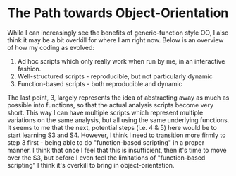 # The Path towards Object-Orientation
While I can increasingly see the benefits of generic-function style OO, I also think it may be a bit overkill for where I am right now. Below is an overview of how my coding as evolved:

1. Ad hoc scripts which only really work when run by me, in an interactive fashion.
2. Well-structured scripts - reproducible, but not particularly dynamic
3. Function-based scripts - both reproducible and dynamic

The last point, 3, largely represents the idea of abstracting away as much as possible into functions, so that the actual analysis scripts become very short. This way I can have multiple scripts which represent multiple variations on the same analysis, but all using the same underlying functions. It seems to me that the next, potential steps (i.e. 4 & 5) here would be to start learning S3 and S4. However, I think I need to transition more firmly to step 3 first - being able to do "function-based scripting" in a proper manner. I think that once I feel that this is insufficient, then it's time to move over the S3, but before I even feel the limitations of "function-based scripting" I think it's overkill to bring in object-orientation.
